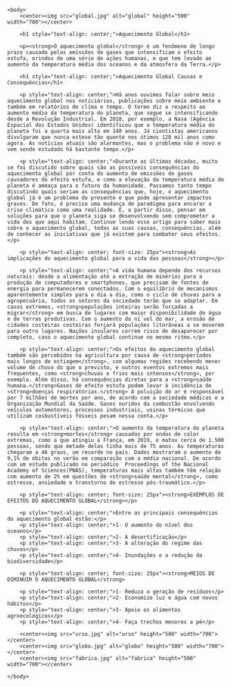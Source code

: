 <!DOCTYPE html>
<html lang="pt-br">
    <head>
    	<meta charset="utf-8">
	    <title>O que é aquecimento global?</title>
        <link rel="stylesheet" href="style.css">
    </head>
    
    <body>
        <center><img src="global.jpg" alt="global" height="500" width="700"></center>

        <h1 style="text-align: center;">Aquecimento Global</h1>

        <p><strong>O aquecimento global</strong> é um fenômeno de longo prazo causado pelas emissões de gases que intensificam o efeito estufa, orindos de uma série de ações humanas, e que tem levado ao aumento da temperatura média dos oceanos e da atmosfera da Terra.</p>
        	
        <h1 style="text-align: center;">Aquecimento Global Causas e Consequências</h1>

        <p style="text-align: center;">Há anos ouvimos falar sobre meio aquecimento global nos noticiários, publicações sobre meio ambiente e também em relatórios de clima e tempo. O termo diz a respeito ao aumento médio da temperatura do planeta, que segue se intensificando desde a Revolução Industrial. Em 2018, por exemplo, a Nasa (Agência Espacial dos Estados Unidos) identificou que a temperatura média do planeta foi a quarta mais alta em 140 anos. Já cientistas americanos divulgaram que nunca esteve tão quente nos útimos 120 mil anos como agora. As notícias atuais são alarmantes, mas o problema não é novo e vem sendo estudado há bastante tempo.</p>

        <p style="text-align: center;">Durante as últimas décadas, muito se foi discutido sobre quais são as possíveis consequências do aquecimento global por conta do aumento de emissões de gases causadores do efeito estufa, e como a elevação da temperatura média do planeta é ameaça para o futuro da humanidade. Passamos tanto tempo discutindo quais seriam as consequências que, hoje, o aquecimento global já é um problema do presente e que pode apresentar impactos graves. De fato, é preciso uma mudança de paradigma para encarar a crise climática como uma realidade. E, a partir disso, pensar em soluções para que o planeta siga se desenvolvendo sem comprometer a vida dos que aqui habitam. Continue lendo esse artigo para saber mais sobre o aquecimento global, todas as suas causas, consequências, além de conhecer as iniciativas que já existem para combater seus efeitos.</p>

        <p style="text-align: center; font-size: 25px"><strong>As implicações do aquecimento global para a vida das pessoas</strong></p>

        <p style="text-align: center;">A vida humana depende dos recursos naturais: desde a alimentação até a extração de minérios para a produção de computadores e smartphones, que precisam de fontes de energia para permanecerem conectados. Com o equilíbrio de mecanismos aparentemente simples para o dia a dia, como o ciclo de chuvas para a agropecuária, todos os setores da sociedade terão que se adaptar. Em casos extremos, <strong>populações inteiras serão forçadas a migrar</strong> em busca de lugares com maior disponibilidade de água e de terras produtivas. Com o aumento do ní´vel do mar, a erosão de cidades costeiras costeiras forçará populações litorâneas a se moverem para outro lugares. Nações insulares correm risco de desaparecer por completo, caso o aquecimento global continue no mesmo ritmo.</p>

        <p style="text-align: center;">Os efeitos do aquecimento global também são percebidos na agricultura por causa de <strong>períodos mais longos de estiagem</strong>, com algumas regiões recebendo menor volume de chuva do que o previsto, e outros eventos extremos mais frequentes, como <strong>chuvas e frios mais intensos</strong>, por exemplo. Além disso, há consequências diretas para a <strong>saúde humana.</strong>Gases de efeito estufa podem levar à incidência de <strong>doenças respiratórias.</strong> A poluição do ar é responsável por 7 milhões de mortes por ano, de acordo com a sociedade médicas e a Organização Mundial da Saúde. Gases ouridos da combustão envolvendo veículos automotores, processos industriais, usinas térmicas que utilizam cosbustíveis fósseis pesam nessa conta.</p>

        <p style="text-align: center;">O aumento da temperatura do planeta resulta em <strong>mortes</strong> causadas por ondas de calor extremas, como a que atingiu a França, em 2019, e matou cerca de 1.500 pessoas, sendo que metade delas tinha mais de 75 anos. As temperaturas chegaram a 46 graus, um recorde no país. Dados mostraram o aumento de 9,1% de óbitos no verão em comparação com a média nacional. De acordo com um estudo publicado no periódico  Proceedings of the Nacional Academy of Sciences(PNAS), temperaturas mais altas também têm relação com aumento de 2% em questões de <strong>saúde mental</strong>, como estresse, ansiedade e transtorno de estresse pós-traumático.</p>

        <p style="text-align: center; font-size: 25px"><strong>EXEMPLOS DE EFEITOS DO AQUECIMENTO GLOBAL</strong></p>
        
        <p style="text-align: center;">Entre as principais consequências do aquecimento global estão:</p>
        <p style="text-align: center;">1- O aumento do nível dos oceanos</p>
        <p style="text-align: center;">2- A desertificação</p>
        <p style="text-align: center;">3- A alteração do regime das chuvas</p>
        <p style="text-align: center;">4- Inundações e a redução da biodiversidade</p>
        
        <p style="text-align: center; font-size: 25px"><strong>MEIOS DE DIMINUIR O AQUECIMENTO GLOBAL</strong>

        <p style="text-align: center;">1- Reduza a geração de resíduos</p>
        <p style="text-align: center;">2- Economize luz e água com novos hábitos</p>
        <p style="text-align: center;">3- Apoie os alimentos agroecológicos</p>
        <p style="text-align: center;">4- Faça trechos menores a pé</p>

        <center><img src="urso.jpg" alt="urso" height="500" width="700"></center>
        <center><img src="globo.jpg" alt="globo" height="500" width="700"></center>
        <center><img src="fabrica.jpg" alt="fabrica" height="500" width="700"></center>

    </body>
